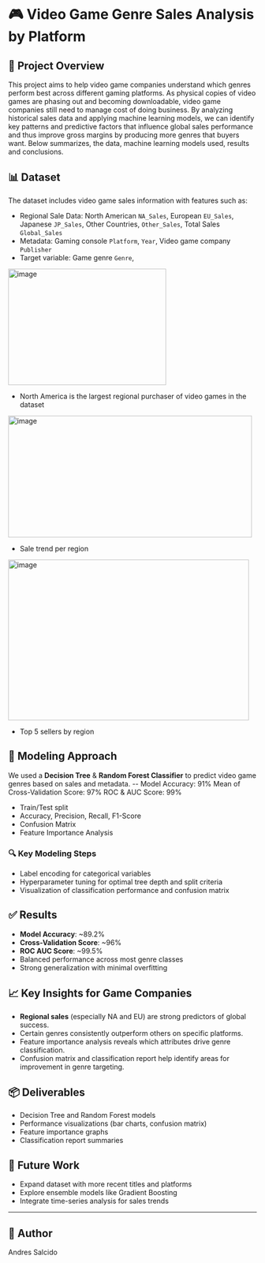 # 🎮 Video Game Genre Sales Analysis by Platform

## 📌 Project Overview
This project aims to help video game companies understand which genres perform best across different gaming platforms. As physical copies of video games are phasing out and becoming downloadable, video game companies still need to manage cost of doing business. By analyzing historical sales data and applying machine learning models, we can identify key patterns and predictive factors that influence global sales performance and thus improve gross margins by producing more genres that buyers want.
Below summarizes, the data, machine learning models used, results and conclusions. 

## 📊 Dataset
The dataset includes video game sales information with features such as:
- Regional Sale Data: North American `NA_Sales`, European `EU_Sales`, Japanese `JP_Sales`, Other Countries, `Other_Sales`, Total Sales `Global_Sales`
- Metadata: Gaming console `Platform`, `Year`, Video game company `Publisher`
- Target variable: Game genre `Genre`,

<img width="320" height="236" alt="image" src="https://github.com/user-attachments/assets/3a743043-5c13-460a-9a28-187d2c56b9da" />

- North America is the largest regional purchaser of video games in the dataset
  
<img width="494" height="247" alt="image" src="https://github.com/user-attachments/assets/962c77bb-c56f-487b-ad35-79193dd9783a" />

- Sale trend per region

<img width="488" height="326" alt="image" src="https://github.com/user-attachments/assets/6ad9b8b8-1f80-47eb-ab59-a8cba451b15c" />

- Top 5 sellers by region

## 🧠 Modeling Approach
We used a **Decision Tree** & **Random Forest Classifier** to predict video game genres based on sales and metadata.
-- Model Accuracy: 91%
  Mean of Cross-Validation Score: 97%
  ROC & AUC Score: 99%
-  Train/Test split
- Accuracy, Precision, Recall, F1-Score
- Confusion Matrix
- Feature Importance Analysis

### 🔍 Key Modeling Steps
- Label encoding for categorical variables
- Hyperparameter tuning for optimal tree depth and split criteria
- Visualization of classification performance and confusion matrix

## ✅ Results
- **Model Accuracy**: ~89.2%
- **Cross-Validation Score**: ~96%
- **ROC AUC Score**: ~99.5%
- Balanced performance across most genre classes
- Strong generalization with minimal overfitting

## 📈 Key Insights for Game Companies
- **Regional sales** (especially NA and EU) are strong predictors of global success.
- Certain genres consistently outperform others on specific platforms.
- Feature importance analysis reveals which attributes drive genre classification.
- Confusion matrix and classification report help identify areas for improvement in genre targeting.

## 📦 Deliverables
- Decision Tree and Random Forest models
- Performance visualizations (bar charts, confusion matrix)
- Feature importance graphs
- Classification report summaries

## 🚀 Future Work
- Expand dataset with more recent titles and platforms
- Explore ensemble models like Gradient Boosting
- Integrate time-series analysis for sales trends

---

## 👤 Author
Andres Salcido

